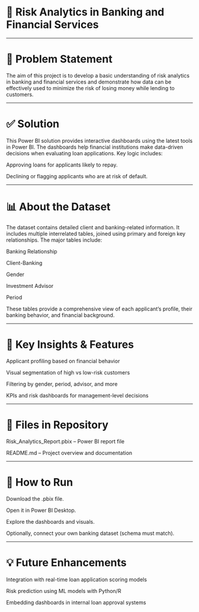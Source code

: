 # 🏦 Risk Analytics in Banking and Financial Services

---

# 📌 Problem Statement
The aim of this project is to develop a basic understanding of risk analytics in banking and financial services and demonstrate how data can be effectively used to minimize the risk of losing money while lending to customers.

---

# ✅ Solution
This Power BI solution provides interactive dashboards using the latest tools in Power BI. The dashboards help financial institutions make data-driven decisions when evaluating loan applications.
Key logic includes:

Approving loans for applicants likely to repay.

Declining or flagging applicants who are at risk of default.

---

# 📊 About the Dataset
The dataset contains detailed client and banking-related information. It includes multiple interrelated tables, joined using primary and foreign key relationships.
The major tables include:

Banking Relationship

Client-Banking

Gender

Investment Advisor

Period

These tables provide a comprehensive view of each applicant’s profile, their banking behavior, and financial background.

---

# 🧠 Key Insights & Features
Applicant profiling based on financial behavior

Visual segmentation of high vs low-risk customers

Filtering by gender, period, advisor, and more

KPIs and risk dashboards for management-level decisions

---

# 📂 Files in Repository
Risk_Analytics_Report.pbix – Power BI report file

README.md – Project overview and documentation

---

# 🚀 How to Run
Download the .pbix file.

Open it in Power BI Desktop.

Explore the dashboards and visuals.

Optionally, connect your own banking dataset (schema must match).

---

# 💡 Future Enhancements
Integration with real-time loan application scoring models

Risk prediction using ML models with Python/R

Embedding dashboards in internal loan approval systems

